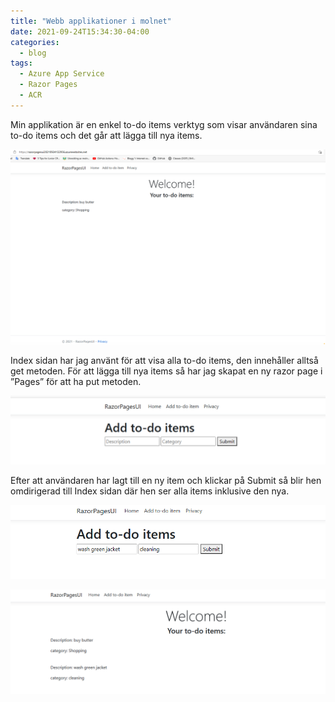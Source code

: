 ```yaml
---
title: "Webb applikationer i molnet"
date: 2021-09-24T15:34:30-04:00
categories:
  - blog
tags:
  - Azure App Service
  - Razor Pages
  - ACR
---
```

Min applikation är en enkel to-do items verktyg som visar användaren sina to-do items och det går att lägga till nya items. 

![Applikationen](/assets/images/minpage.png)

Index sidan har jag använt för att visa alla to-do items, den innehåller alltså get metoden. För att lägga till nya items så har jag skapat en ny razor page i ”Pages” för att ha put metoden. 

![Lägg till](/assets/images/additems.png)

Efter att användaren har lagt till en ny item och klickar på Submit så blir hen omdirigerad till Index sidan där hen ser alla items inklusive den nya. 

![Lägg till to-do item](/assets/images/exitem.png)

![Lägg till to-do item index](/assets/images/exitem2.png)